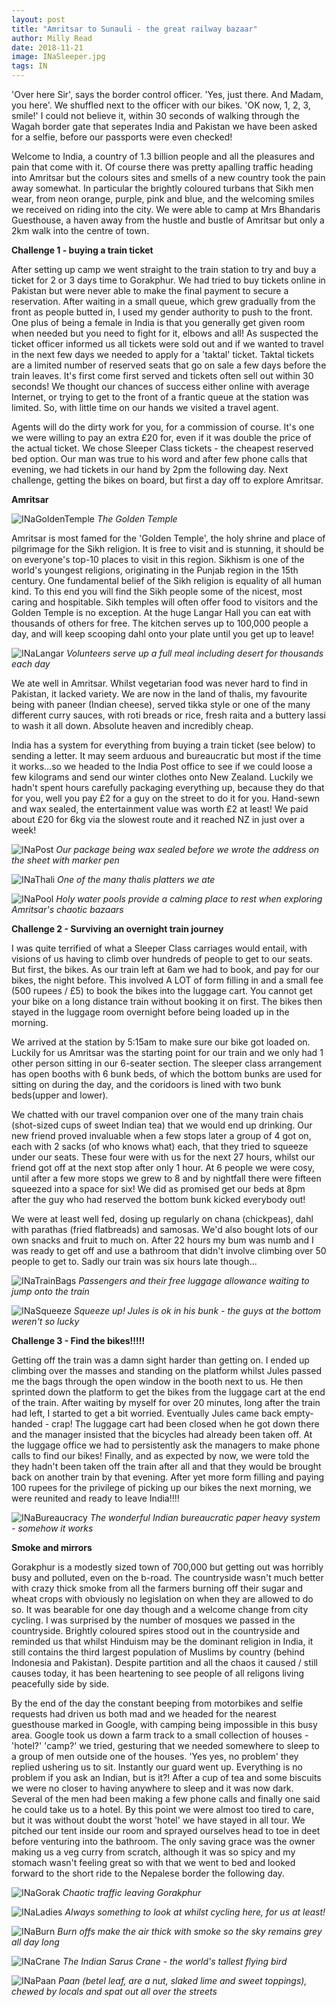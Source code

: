 ```yaml
---
layout: post
title: "Amritsar to Sunauli - the great railway bazaar"
author: Milly Read
date: 2018-11-21
image: INaSleeper.jpg
tags: IN
---
```


'Over here Sir', says the border control officer. 'Yes, just there. And Madam, you here'. We shuffled next to the officer with our bikes. 'OK now, 1, 2, 3, smile!' I could not believe it, within 30 seconds of walking through the Wagah border gate that seperates India and Pakistan we have been asked for a selfie, before our passports were even checked!  

Welcome to India, a country of 1.3 billion people and all the pleasures and pain that come with it. Of course there was pretty  apalling traffic heading into Amritsar but the colours sites and smells of a new country took the pain away somewhat. In particular the brightly coloured turbans that Sikh men wear, from neon orange, purple, pink and blue, and the welcoming smiles we received on riding into the city. We were able to camp at Mrs Bhandaris Guesthouse, a haven away from the hustle and bustle of Amritsar but only a 2km walk into the centre of town. 

**Challenge 1 - buying a train ticket**  

After setting up camp we went straight to the train station to try and buy a ticket for 2 or 3 days time to Gorakphur. We had tried to buy tickets online in Pakistan but were never able to make the final payment to secure a reservation. After waiting in a small queue, which grew gradually from the front as people butted in, I used my gender authority to push to the front. One plus of being a female in India is that you generally get given room when needed but you need to fight for it, elbows and all! As suspected the ticket officer informed us all tickets were sold out and if we wanted to travel in the next few days we needed to apply for a 'taktal' ticket. Taktal tickets are a limited number of reserved seats that go on sale a few days before the train leaves. It's first come first served and tickets often sell out within 30 seconds! We thought our chances of success either online with average Internet,  or trying to get to the front of a frantic queue at the station was limited. So, with little time on our hands we visited a travel agent.

Agents will do the dirty work for you, for a commission of course. It's one we were willing to pay an extra £20 for, even if it was double the price of the actual ticket. We chose Sleeper Class tickets - the cheapest reserved bed option. Our man was true to his word and after few phone calls that evening, we had tickets in our hand by 2pm the following day. Next challenge, getting the bikes on board, but first a day off to explore Amritsar.  

**Amritsar**  

![INaGoldenTemple](assets/img/INaGoldenTemple.jpg) *The Golden Temple* 

Amritsar is most famed for the 'Golden Temple', the holy shrine and place of pilgrimage for the Sikh religion. It is free to visit and is stunning, it should be on everyone's top-10 places to visit in this region. Sikhism is one of the world's youngest religions, originating in the Punjab region in the 15th century. One fundamental belief of the Sikh religion is equality of all human kind. To this end you will find the Sikh people some of the nicest, most caring and hospitable. Sikh temples will often offer food to visitors and the Golden Temple is no exception. At the huge Langar Hall you can eat with thousands of others for free. The kitchen serves up to 100,000 people a day, and will keep scooping dahl onto your plate until you get up to leave!  

![INaLangar](assets/img/INaLangar.jpg) *Volunteers serve up a full meal including desert for thousands each day*

We ate well in Amritsar. Whilst vegetarian food was never hard to find in Pakistan, it lacked variety. We are now in the land of thalis, my favourite being with paneer (Indian cheese), served tikka style or one of the many different curry sauces, with roti breads or rice, fresh raita and a buttery lassi to wash it all down. Absolute heaven and incredibly cheap.  

India has a system for everything from buying a train ticket (see below) to sending a letter. It may seem arduous and bureaucratic but most if the time it works...so we headed to the India Post office to see if we could loose a few kilograms and send our winter clothes onto New Zealand. Luckily we hadn't spent hours carefully packaging everything up, because they do that for you, well you pay £2 for a guy on the street to do it for you. Hand-sewn and wax sealed, the entertainment value was worth £2 at least! We paid about £20 for 6kg via the slowest route and it reached NZ in just over a week!  

![INaPost](assets/img/INaPost.jpg) *Our package being wax sealed before we wrote the address on the sheet with marker pen* 

![INaThali](assets/img/INaThali.jpg) *One of the many thalis platters we ate*  

![INaPool](assets/img/INaPool.jpg) *Holy water pools provide a calming place to rest when exploring Amritsar's chaotic bazaars*


**Challenge 2 - Surviving an overnight train journey**  

I was quite terrified of what a Sleeper Class carriages would entail, with visions of us having to climb over hundreds of people to get to our seats. But first, the bikes. As our train left at 6am we had to book, and pay for our bikes, the night before. This involved A LOT of form filling in and a small fee (500 rupees / £5) to book the bikes into the luggage cart. You cannot get your bike on a long distance train without booking it on first. The bikes then stayed in the luggage room overnight before being loaded up in the morning. 

We arrived at the station by 5:15am to make sure our bike got loaded on. Luckily for us Amritsar was the starting point for our train and we only had 1 other person sitting in our 6-seater section. The sleeper class arrangement has open booths with 6 bunk beds, of which the bottom bunks are used for sitting on during the day, and the coridoors is lined with two bunk beds(upper and lower). 

We chatted with our travel companion over one of the many train chais (shot-sized cups of sweet Indian tea) that we would end up drinking. Our new friend proved invaluable when a few stops later a group of 4 got on, each with 2 sacks (of who knows what) each, that they tried to squeeze under our seats. These four were with us for the next 27 hours, whilst our friend got off at the next stop after only 1 hour. At 6 people we were cosy, until after a few more stops we grew to 8 and by nightfall there were fifteen squeezed into a space for six! We did as promised get our beds at 8pm after the guy who had reserved the bottom bunk kicked everybody out!  

We were at least well fed, dosing up regularly on chana (chickpeas), dahl with parathas (fried flatbreads) and samosas. We'd also bought lots of our own snacks and fruit to much on. After 22 hours my bum was numb and I was ready to get off and use a bathroom that didn't involve climbing over 50 people to get to. Sadly our train was six hours late though...

![INaTrainBags](assets/img/INaTrainBags.jpg) *Passengers and their free luggage allowance waiting to jump onto the train*

![INaSqueeze](assets/img/INaSqueeze.jpg) *Squeeze up! Jules is ok in his bunk - the guys at the bottom weren't so lucky*  


**Challenge 3 - Find the bikes!!!!!**  

Getting off the train was a damn sight harder than getting on. I ended up climbing over the masses and standing on the platform whilst Jules passed me the bags through the open window in the booth next to us. He then sprinted down the platform to get the bikes from the luggage cart at the end of the train. After waiting by myself for over 20 minutes, long after the train had left, I started to get a bit worried. Eventually Jules came back empty-handed - crap! The luggage cart had been closed when he got down there and the manager insisted that the bicycles had already been taken off. At the luggage office we had to persistently ask the managers to make phone calls to find our bikes! Finally, and as expected by now, we were told the they hadn't been taken off the train after all and that they would be brought back on another train by that evening.  After yet more form filling and paying 100 rupees for the privilege of picking up our bikes the next morning, we were reunited and ready to leave India!!!!  

![INaBureaucracy](assets/img/INaBureaucracy.jpg) *The wonderful Indian bureaucratic paper heavy system - somehow  it works*


**Smoke and mirrors**   

Gorakphur is a modestly sized town of 700,000 but getting out was horribly busy and polluted, even on the b-road. The countryside wasn't much better with crazy thick smoke from all the farmers burning off their sugar and wheat crops with obviously no legislation on when they are allowed to do so. It was bearable for one day though and a welcome change from city cycling. I was surprised by the number of mosques we passed in the countryside. Brightly coloured spires stood out in the countryside and reminded us that whilst Hinduism may be the dominant religion in India, it still contains the third largest population of Muslims by country (behind Indonesia and Pakistan). Despite partition and all the chaos it caused / still causes today, it has been heartening to see people of all religons living peacefully side by side.  

By the end of the day the constant beeping from motorbikes and selfie requests had driven us both mad and we headed for the nearest guesthouse marked in Google, with camping being impossible in this busy area.  Google took us down a farm track to a small collection of houses - 'hotel?' 'camp?' we tried, gesturing that we needed somewhere to sleep to a group of men outside one of the houses. 'Yes yes, no problem' they replied ushering us to sit. Instantly our guard went up. Everything is no problem if you ask an Indian, but is it?! After a cup of tea and some biscuits we were no closer to having anywhere to sleep and it was now dark. Several of the men had been making a few phone calls and finally one said he could take us to a hotel. By this point we were almost too tired to care, but it was without doubt the worst 'hotel' we have stayed in all tour. We pitched our tent inside our room and sprayed ourselves head to toe in deet before venturing into the bathroom. The only saving grace was the owner making us a veg curry from scratch, although it was so spicy and my stomach wasn't feeling great so with that we went to bed and looked forward to the short ride to the Nepalese border the following day.  

![INaGorak](assets/img/INaGorak.jpg) *Chaotic traffic leaving Gorakphur*  

![INaLadies](assets/img/INaLadies.jpg) *Always something to look at whilst cycling here, for us at least!*  

![INaBurn](assets/img/INaBurn.jpg) *Burn offs make the air thick with smoke so the sky remains grey all day long*

![INaCrane](assets/img/INaCrane.JPG) *The Indian Sarus Crane - the world's tallest flying bird*  

![INaPaan](assets/img/INaPaan.jpg) *Paan (betel leaf, are a nut, slaked lime and sweet toppings), chewed by locals and spat out all over the streets*

